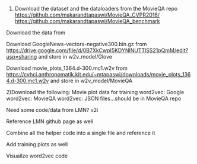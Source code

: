 
1) Download the dataset and the dataloaders from the MovieQA repo
https://github.com/makarandtapaswi/MovieQA_CVPR2016/
https://github.com/makarandtapaswi/MovieQA_benchmark

Download the data from

Download GoogleNews-vectors-negative300.bin.gz from https://drive.google.com/file/d/0B7XkCwpI5KDYNlNUTTlSS21pQmM/edit?usp=sharing and store in w2v_model/Glove

Download movie_plots_1364.d-300.mc1.w2v from https://cvhci.anthropomatik.kit.edu/~mtapaswi/downloads/movie_plots_1364.d-300.mc1.w2v and store in w2v_model/MovieQA


2)Download the following:
Movie plot data for training word2vec:
Google word2vec: 
MovieQA word2vec:
JSON files...should be in MovieQA repo

Need some code/data from LMN?
v2i

Reference LMN github page as well

Combine all the helper code into a single file and reference it

Add training plots as well

Visuailze word2vec code

